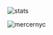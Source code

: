 ![stats](https://github-readme-stats.vercel.app/api?username=mercernyc&show_icons=true&hide_title=true&count_private=true&theme=radical)
<p align="left"> <img src="https://komarev.com/ghpvc/?username=mercernyc" alt="mercernyc" /> </p>

<!--
**MERCERNYC/MERCERNYC** is a ✨ _special_ ✨ repository because its `README.md` (this file) appears on your GitHub profile.

Here are some ideas to get you started:

- 🔭 I’m currently working on ...
- 🌱 I’m currently learning ...
- 👯 I’m looking to collaborate on ...
- 🤔 I’m looking for help with ...
- 💬 Ask me about ...
- 📫 How to reach me: ...
- 😄 Pronouns: ...
- ⚡ Fun fact: ...
-->
